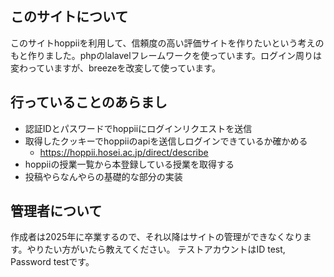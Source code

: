 ## このサイトについて
このサイトhoppiiを利用して、信頼度の高い評価サイトを作りたいという考えのもと作りました。phpのlalavelフレームワークを使っています。ログイン周りは変わっていますが、breezeを改変して使っています。

## 行っていることのあらまし
- 認証IDとパスワードでhoppiiにログインリクエストを送信
- 取得したクッキーでhoppiiのapiを送信しログインできているか確かめる
  - https://hoppii.hosei.ac.jp/direct/describe
- hoppiiの授業一覧から本登録している授業を取得する
- 投稿やらなんやらの基礎的な部分の実装

## 管理者について
作成者は2025年に卒業するので、それ以降はサイトの管理ができなくなります。やりたい方がいたら教えてください。
テストアカウントはID test, Password testです。

